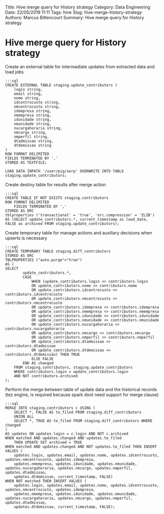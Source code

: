 Title: Hive merge query for History strategy
Category: Data Engineering
Date: 22/05/2019 11:11
Tags: hive
Slug: hive-merge-history-strategy
Authors: Marcus Bittencourt
Summary: Hive merge query for History strategy

# Hive merge query for History strategy

Create an external table for intermadiate updates from extracted data and load jobs

    :::sql
    CREATE EXTERNAL TABLE staging.update_contributors (
        login string,
        email string,
        nome string,
        idcentrocusto string,
        nmcentrocusto string,
        idempresa string,
        nmempresa string,
        idunidade string,
        nmunidade string,
        nucargahoraria string,
        nmcargo string,
        nmperfil string,
        dtadmissao string,
        dtdemissao string
    ) 
    ROW FORMAT DELIMITED
    FIELDS TERMINATED BY ','
    STORED AS TEXTFILE;

    LOAD DATA INPATH '/user/pig/serp' OVERWRITE INTO TABLE staging.update_contributors;

Create destiny table for results after merge action

    :::sql
    CREATE TABLE IF NOT EXISTS staging.contributors
    ROW FORMAT DELIMITED 
        FIELDS TERMINATED BY ','
    STORED AS ORC
    tblproperties ('transactional' = 'true', 'orc.compression' = 'ZLIB')
    AS (SELECT update_contributors.*, current_timestamp as load_date, FALSE as archived FROM staging.update_contributors);

Create temporary table for manage actions and auxiliary decisions when upserts is necessary

    :::sql
    CREATE TEMPORARY TABLE staging.diff_contributors 
    STORED AS ORC
    TBLPROPERTIES ("auto.purge"="true")
    AS (
    SELECT 
            update_contributors.*,
            CASE 
                WHEN (update_contributors.login <> contributors.login 
                OR update_contributors.nome <> contributors.nome
                OR update_contributors.idcentrocusto <> contributors.idcentrocusto
                OR update_contributors.nmcentrocusto <> contributors.nmcentrocusto
                OR update_contributors.idempresa <> contributors.idempresa
                OR update_contributors.nmempresa <> contributors.nmempresa
                OR update_contributors.idunidade <> contributors.idunidade
                OR update_contributors.nmunidade <> contributors.nmunidade
                OR update_contributors.nucargahoraria <> contributors.nucargahoraria
                OR update_contributors.nmcargo <> contributors.nmcargo
                OR update_contributors.nmperfil <> contributors.nmperfil
                OR update_contributors.dtadmissao <> contributors.dtadmissao
                OR update_contributors.dtdemissao <> contributors.dtdemissao) THEN TRUE 
                ELSE FALSE 
            END AS changed
        FROM staging.contributors, staging.update_contributors
        WHERE contributors.login = update_contributors.login
        AND NOT contributors.archived
    );

Perform the merge between table of update data and the historical records (tez engine, is required because spark dont need support for merge clause)

    :::sql
    MERGE INTO staging.contributors c USING (
        SELECT *, FALSE AS to_filed FROM staging.diff_contributors
        UNION ALL
        SELECT *, TRUE AS to_filed FROM staging.diff_contributors WHERE changed
    )
    AS updates ON updates.login = c.login AND NOT c.archived
    WHEN matched AND updates.changed AND updates.to_filed
        THEN UPDATE SET archived = TRUE
    WHEN matched AND updates.changed AND NOT updates.to_filed THEN INSERT VALUES (
        updates.login, updates.email, updates.nome, updates.idcentrocusto, updates.nmcentrocusto, updates.idempresa, 
        updates.nmempresa, updates.idunidade, updates.nmunidade, updates.nucargahoraria, updates.nmcargo, updates.nmperfil, updates.dtadmissao, 
        updates.dtdemissao, current_timestamp, FALSE)
    WHEN NOT matched THEN INSERT VALUES (
        updates.login, updates.email, updates.nome, updates.idcentrocusto, updates.nmcentrocusto, updates.idempresa, 
        updates.nmempresa, updates.idunidade, updates.nmunidade, updates.nucargahoraria, updates.nmcargo, updates.nmperfil, updates.dtadmissao, 
        updates.dtdemissao, current_timestamp, FALSE);